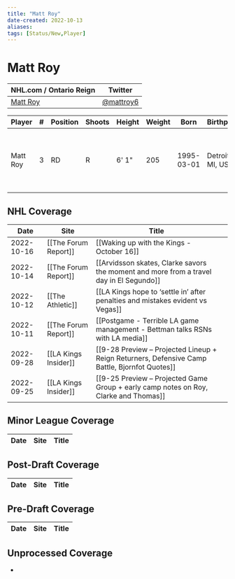 ```yaml
---
title: "Matt Roy"
date-created: 2022-10-13
aliases: 
tags: [Status/New,Player]
---
```


# Matt Roy

NHL.com / Ontario Reign | Twitter
-|-
[Matt Roy](https://www.nhl.com/player/matt-roy-8478911) | [@mattroy6](https://twitter.com/mattroy6)

Player | \# | Position | Shoots | Height | Weight | Born | Birthplace | Draft 
-|-|-|-|-|-|-|-|-
Matt Roy | 3 | RD | R | 6' 1" | 205 | 1995-03-01 | Detroit, MI, USA | 2015 LAK, 7th rd, 13th pk (194th overall)




## NHL  Coverage
| Date       | Site                 | Title                               |     | 
| ---------- | -------------------- | ----------------------------------- | --- |
| 2022-10-16 | [[The Forum Report]] | [[Waking up with the Kings - October 16]]                                                                |
| 2022-10-14 | [[The Forum Report]] | [[Arvidsson skates, Clarke savors the moment and more from a travel day in El Segundo]]
| 2022-10-12 | [[The Athletic]] | [[LA Kings hope to ‘settle in’ after penalties and mistakes evident vs Vegas]]
| 2022-10-11 | [[The Forum Report]] | [[Postgame - Terrible LA game management - Bettman talks RSNs with LA media]]
| 2022-09-28 | [[LA Kings Insider]] |  [[9-28 Preview – Projected Lineup + Reign Returners, Defensive Camp Battle, Bjornfot Quotes]]
| 2022-09-25 | [[LA Kings Insider]] | [[9-25 Preview – Projected Game Group + early camp notes on Roy, Clarke and Thomas]]



## Minor League Coverage
Date | Site |  Title
---|---|---



## Post-Draft Coverage
Date | Site |  Title
---|---|---



## Pre-Draft Coverage
Date | Site |  Title
---|---|---


## Unprocessed Coverage
- 
